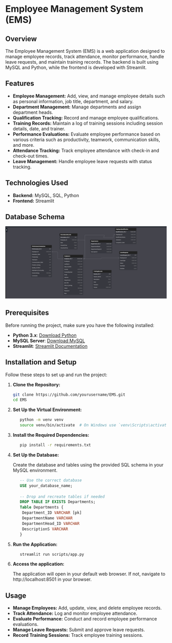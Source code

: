 # Employee Management System (EMS)

## Overview
The Employee Management System (EMS) is a web application designed to manage employee records, track attendance, monitor performance, handle leave requests, and maintain training records. The backend is built using MySQL and Python, while the frontend is developed with Streamlit.

## Features
- **Employee Management:** Add, view, and manage employee details such as personal information, job title, department, and salary.
- **Department Management:** Manage departments and assign department heads.
- **Qualification Tracking:** Record and manage employee qualifications.
- **Training Records:** Maintain a log of training sessions including session details, date, and trainer.
- **Performance Evaluations:** Evaluate employee performance based on various criteria such as productivity, teamwork, communication skills, and more.
- **Attendance Tracking:** Track employee attendance with check-in and check-out times.
- **Leave Management:** Handle employee leave requests with status tracking.

## Technologies Used
- **Backend:** MySQL, SQL, Python
- **Frontend:** Streamlit

## Database Schema
<img src="schema.png">

## Prerequisites

Before running the project, make sure you have the following installed:

- **Python 3.x**: [Download Python](https://www.python.org/downloads/)
- **MySQL Server**: [Download MySQL](https://dev.mysql.com/downloads/mysql/)
- **Streamlit**: [Streamlit Documentation](https://docs.streamlit.io)

## Installation and Setup

Follow these steps to set up and run the project:

1. **Clone the Repository:**

   ```bash
   git clone https://github.com/yourusername/EMS.git
   cd EMS
2. **Set Up the Virtual Environment:**

   ```bash
      python -m venv venv
      source venv/bin/activate  # On Windows use `venv\Scripts\activate`
3. **Install the Required Dependencies:**

   ```bash
      pip install -r requirements.txt
4. **Set Up the Database:**

   Create the database and tables using the provided SQL schema in your MySQL environment.

   ```sql
      -- Use the correct database
      USE your_database_name;
      
      -- Drop and recreate tables if needed
      DROP TABLE IF EXISTS Departments;
      Table Departments {
       Department_ID VARCHAR [pk]
       DepartmentName VARCHAR
       DepartmentHead_ID VARCHAR
       DescriptionS VARCHAR
      }
5. **Run the Application:**

   ```bash
      streamlit run scripts/app.py
6. **Access the application:**

   The application will open in your default web browser. If not, navigate to http://localhost:8501 in your       browser.
## Usage
- **Manage Employees:** Add, update, view, and delete employee records.
- **Track Attendance:** Log and monitor employee attendance.
- **Evaluate Performance:** Conduct and record employee performance evaluations.
- **Manage Leave Requests:** Submit and approve leave requests.
- **Record Training Sessions:** Track employee training sessions.
